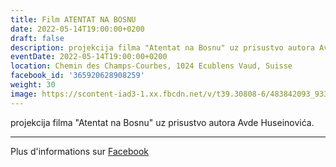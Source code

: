 ```yaml
---
title: Film ATENTAT NA BOSNU
date: 2022-05-14T19:00:00+0200
draft: false
description: projekcija filma "Atentat na Bosnu" uz prisustvo autora Avde Huseinovića.
eventDate: 2022-05-14T19:00:00+0200
location: Chemin des Champs-Courbes, 1024 Ecublens Vaud, Suisse
facebook_id: '365920628908259'
weight: 30
image: https://scontent-iad3-1.xx.fbcdn.net/v/t39.30808-6/483842093_9330013443761058_8599832410174975788_n.jpg?_nc_cat=104&ccb=1-7&_nc_sid=9e60e4&_nc_ohc=9zTXiQdGym0Q7kNvwEgNdFE&_nc_oc=AdmrE6uJYlslm9sgzTqQsqjTrDLODbCPfrjkOV56BX0Jlfus-ugW-prUHAZ58LZ-bY0&_nc_zt=23&_nc_ht=scontent-iad3-1.xx&edm=ABTKTjYEAAAA&_nc_gid=syox-scp-aEzdXpUSjl9rA&_nc_tpa=Q5bMBQFAA-TmNlWAUbKIpklad_PkA2t1kvdlFQU7Frbbpku1Dq6DjBPY0jl5BOJGobldOMxdHveSW-EIzQ&oh=00_AfczqEao30uybQeJWfSzCfz2KF3m1D6MvtdwLBXoky24_w&oe=6900B2D3
---
```


projekcija filma "Atentat na Bosnu" uz prisustvo autora Avde Huseinovića.

---

Plus d'informations sur [Facebook](https://facebook.com/events/365920628908259)